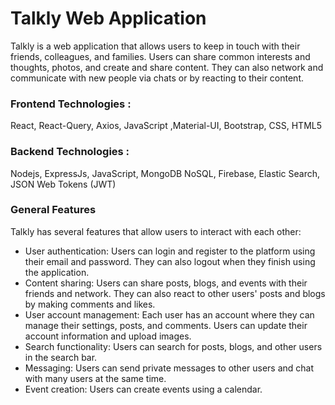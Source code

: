 # Talkly Web Application
Talkly is a web application that allows users to keep in touch with their friends, colleagues, and families. Users can share common interests and thoughts, photos, and create and share content. They can also network and communicate with new people via chats or by reacting to their content.


### Frontend Technologies :
React, React-Query, Axios, JavaScript ,Material-UI, Bootstrap, CSS, HTML5

### Backend Technologies :
Nodejs, ExpressJs, JavaScript, MongoDB NoSQL, Firebase, Elastic Search, JSON Web Tokens (JWT)

### General Features
Talkly has several features that allow users to interact with each other:
- User authentication: Users can login and register to the platform using their email and password. They can also logout when they finish using the application.
- Content sharing: Users can share posts, blogs, and events with their friends and network. They can also react to other users' posts and blogs by making comments and likes.
- User account management: Each user has an account where they can manage their settings, posts, and comments. Users can update their account information and upload images.
- Search functionality: Users can search for posts, blogs, and other users in the search bar.
- Messaging: Users can send private messages to other users and chat with many users at the same time.
- Event creation: Users can create events using a calendar.
